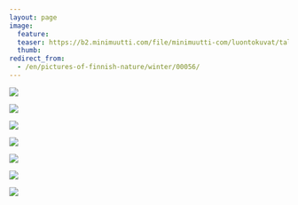 ```yaml
---
layout: page
image:
  feature:
  teaser: https://b2.minimuutti.com/file/minimuutti-com/luontokuvat/talvi/4/DS43878_-245px.jpg
  thumb:
redirect_from:
  - /en/pictures-of-finnish-nature/winter/00056/
---
```


![](https://b2.minimuutti.com/file/minimuutti-com/luontokuvat/talvi/3/DS43892-800px.jpg)

![](https://b2.minimuutti.com/file/minimuutti-com/luontokuvat/talvi/3/DS43875-800px.jpg)

![](https://b2.minimuutti.com/file/minimuutti-com/luontokuvat/talvi/3/DS43878-800px.jpg)

![](https://b2.minimuutti.com/file/minimuutti-com/luontokuvat/talvi/3/DS43881-800px.jpg)

![](https://b2.minimuutti.com/file/minimuutti-com/luontokuvat/talvi/3/DS43882-800px.jpg)

![](https://b2.minimuutti.com/file/minimuutti-com/luontokuvat/talvi/4/DS43892_1-800px.jpg)

![](https://b2.minimuutti.com/file/minimuutti-com/luontokuvat/talvi/4/DS43878_-800px.jpg)
